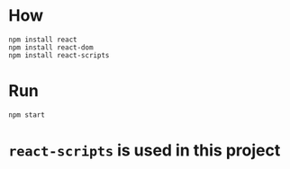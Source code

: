 # How 
```
npm install react
npm install react-dom
npm install react-scripts
```

# Run
```
npm start
```

# `react-scripts` is used in this project

